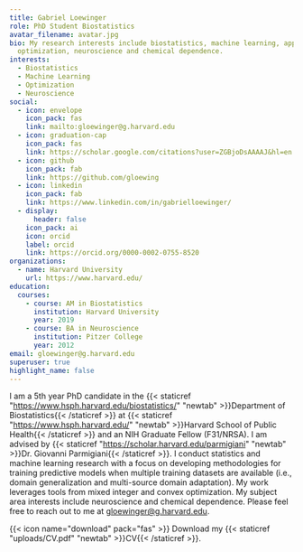 ```yaml
---
title: Gabriel Loewinger
role: PhD Student Biostatistics
avatar_filename: avatar.jpg
bio: My research interests include biostatistics, machine learning, applied
  optimization, neuroscience and chemical dependence.
interests:
  - Biostatistics
  - Machine Learning
  - Optimization
  - Neuroscience
social:
  - icon: envelope
    icon_pack: fas
    link: mailto:gloewinger@g.harvard.edu
  - icon: graduation-cap
    icon_pack: fas
    link: https://scholar.google.com/citations?user=ZGBjoDsAAAAJ&hl=en
  - icon: github
    icon_pack: fab
    link: https://github.com/gloewing
  - icon: linkedin
    icon_pack: fab
    link: https://www.linkedin.com/in/gabrielloewinger/
  - display:
      header: false
    icon_pack: ai
    icon: orcid
    label: orcid
    link: https://orcid.org/0000-0002-0755-8520
organizations:
  - name: Harvard University
    url: https://www.harvard.edu/
education:
  courses:
    - course: AM in Biostatistics
      institution: Harvard University
      year: 2019
    - course: BA in Neuroscience
      institution: Pitzer College
      year: 2012
email: gloewinger@g.harvard.edu
superuser: true
highlight_name: false
---
```

I am a 5th year PhD candidate in the {{< staticref "https://www.hsph.harvard.edu/biostatistics/" "newtab" >}}Department of Biostatistics{{< /staticref >}} at {{< staticref "https://www.hsph.harvard.edu/" "newtab" >}}Harvard School of Public Health{{< /staticref >}} and an NIH Graduate Fellow (F31/NRSA). I am advised by {{< staticref "https://scholar.harvard.edu/parmigiani" "newtab" >}}Dr. Giovanni Parmigiani{{< /staticref >}}. I conduct statistics and machine learning research with a focus on developing methodologies for training predictive models when multiple training datasets are available (i.e., domain generalization and multi-source domain adaptation). My work leverages tools from mixed integer and convex optimization. My subject area interests include neuroscience and chemical dependence. Please feel free to reach out to me at gloewinger@g.harvard.edu. 

{{< icon name="download" pack="fas" >}} Download my {{< staticref "uploads/CV.pdf" "newtab" >}}CV{{< /staticref >}}.
